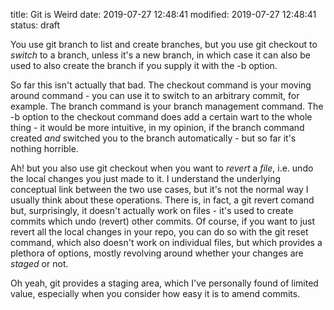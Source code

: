 title: Git is Weird
date: 2019-07-27 12:48:41
modified: 2019-07-27 12:48:41
status: draft

You use git branch to list and create branches, but you use git checkout to
*switch* to a branch, unless it's a new branch, in which case it can also be
used to also create the branch if you supply it with the -b option.

So far this isn't actually that bad.  The checkout command is your moving
around command - you can use it to switch to an arbitrary commit, for
example.  The branch command is your branch management command.  The -b
option to the checkout command does add a certain wart to the whole thing -
it would be more intuitive, in my opinion, if the branch command created
*and* switched you to the branch automatically - but so far it's nothing
horrible.

Ah! but you also use git checkout when you want to *revert* a *file*, i.e.
undo the local changes you just made to it.  I understand the underlying
conceptual link between the two use cases, but it's not the normal way I
usually think about these operations.  There is, in fact, a git revert
comand but, surprisingly, it doesn't actually work on files - it's used to
create commits which undo (revert) other commits.  Of course, if you want to
just revert all the local changes in your repo, you can do so with the git
reset command, which also doesn't work on individual files, but which
provides a plethora of options, mostly revolving around whether your changes
are *staged* or not.

Oh yeah, git provides a staging area, which I've personally found of limited
value, especially when you consider how easy it is to amend commits.
